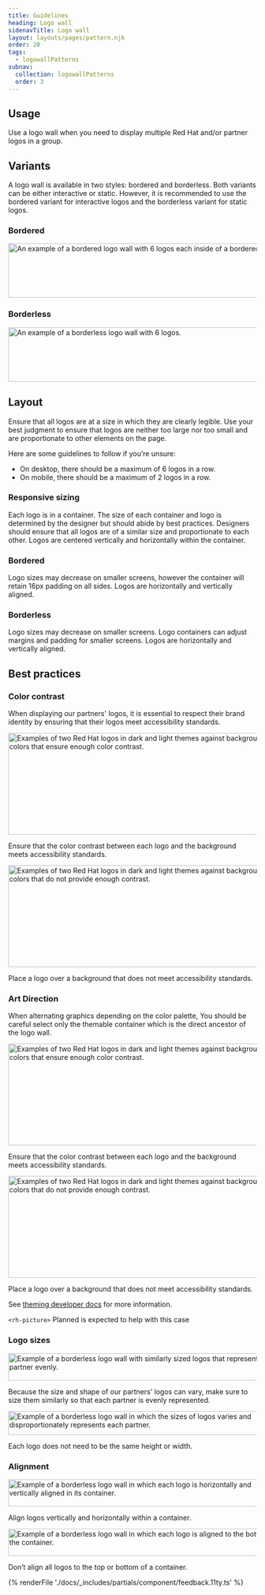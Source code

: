 ```yaml
---
title: Guidelines
heading: Logo wall
sidenavTitle: Logo wall
layout: layouts/pages/pattern.njk
order: 20
tags:
  - logowallPatterns
subnav:
  collection: logowallPatterns
  order: 3
---
```


<script type="module" data-helmet>
  import "@uxdot/elements/uxdot-best-practice.js";
</script>

## Usage

Use a logo wall when you need to display multiple Red Hat and/or partner logos 
in a group.

## Variants

A logo wall is available in two styles: bordered and borderless. Both variants 
can be either interactive or static. However, it is recommended to use the 
bordered variant for interactive logos and the borderless variant for static 
logos.

### Bordered

<uxdot-example width-adjustment="1010px">
  <img src="../guidelines-variants-bordered.png"
      alt="An example of a bordered logo wall with 6 logos each inside of a bordered container."
      width="1120"
      height="110">
</uxdot-example>

### Borderless

<uxdot-example width-adjustment="1010px">
  <img src="../guidelines-variants-borderless.png"
      alt="An example of a borderless logo wall with 6 logos."
      width="1113"
      height="110">
</uxdot-example>

## Layout

Ensure that all logos are at a size in which they are clearly legible. Use your 
best judgment to ensure that logos are neither too large nor too small and are 
proportionate to other elements on the page.

Here are some guidelines to follow if you’re unsure:
 - On desktop, there should be a maximum of 6 logos in a row.
 - On mobile, there should be a maximum of 2 logos in a row.

### Responsive sizing

Each logo is in a container. The size of each container and logo is determined 
by the designer but should abide by best practices. Designers should ensure that 
all logos are of a similar size and proportionate to each other. Logos are 
centered vertically and horizontally within the container.

### Bordered
Logo sizes may decrease on smaller screens, however the container will retain 
16px padding on all sides. Logos are horizontally and vertically aligned.

### Borderless
Logo sizes may decrease on smaller screens. Logo containers can adjust margins 
and padding for smaller screens. Logos are horizontally and vertically aligned.

## Best practices

### Color contrast

When displaying our partners' logos, it is essential to respect their brand 
identity by ensuring that their logos meet accessibility standards.

<div class="grid sm-two-columns">
  <uxdot-best-practice variant="do">
    <uxdot-example slot="image" alignment="left" width-adjustment="556px">
      <img src="../guidelines-bestpractices-contrast-do.svg"
      alt="Examples of two Red Hat logos in dark and light themes against background colors that ensure enough color contrast."
      width="556"
      height="206">
    </uxdot-example>
    <p>Ensure that the color contrast between each logo and the background meets accessibility standards.</p>
  </uxdot-best-practice>

  <uxdot-best-practice variant="dont">
    <uxdot-example slot="image" alignment="left" width-adjustment="556px">
      <img src="../guidelines-bestpractices-contrast-dont.svg"
      alt="Examples of two Red Hat logos in dark and light themes against background colors that do not provide enough contrast."
      width="556"
      height="206">
    </uxdot-example>
    <p>Place a logo over a background that does not meet accessibility standards.</p>
  </uxdot-best-practice>
</div>

### Art Direction

When alternating graphics depending on the color palette, You should be careful 
select only the themable container which is the direct ancestor of the logo 
wall.

<div class="grid sm-two-columns">
  <uxdot-best-practice variant="do">
    <uxdot-example slot="image" alignment="left" width-adjustment="556px">
      <img src="../guidelines-bestpractices-contrast-do.svg"
      alt="Examples of two Red Hat logos in dark and light themes against background colors that ensure enough color contrast."
      width="556"
      height="206">
    </uxdot-example>
    <p>Ensure that the color contrast between each logo and the background meets accessibility standards.</p>
  </uxdot-best-practice>

  <uxdot-best-practice variant="dont">
    <uxdot-example slot="image" alignment="left" width-adjustment="556px">
      <img src="../guidelines-bestpractices-contrast-dont.svg"
      alt="Examples of two Red Hat logos in dark and light themes against background colors that do not provide enough contrast."
      width="556"
      height="206">
    </uxdot-example>
    <p>Place a logo over a background that does not meet accessibility standards.</p>
  </uxdot-best-practice>
</div>

See [theming developer docs](/theming/developers/) for more information.

<rh-alert>`<rh-picture>` <rh-tag color="purple">Planned</rh-tag> is expected to help
with this case</rh-alert>

### Logo sizes

<div class="grid sm-two-columns">
  <uxdot-best-practice variant="do">
    <uxdot-example slot="image" alignment="left" width-adjustment="556px">
      <img src="../guidelines-bestpractices-sizing-do.png"
      alt="Example of a borderless logo wall with similarly sized logos that represent each partner evenly."
      width="556"
      height="55">
    </uxdot-example>
    <p>Because the size and shape of our partners’ logos can vary, make sure to size them similarly so that each partner is evenly represented.</p>
  </uxdot-best-practice>

  <uxdot-best-practice variant="dont">
    <uxdot-example slot="image" alignment="left" width-adjustment="556px">
      <img src="../guidelines-bestpractices-sizing-dont.png"
      alt="Example of a borderless logo wall in which the sizes of logos varies and disproportionately represents each partner."
      width="559"
      height="48">
    </uxdot-example>
    <p>Each logo does not need to be the same height or width.</p>
  </uxdot-best-practice>
</div>

### Alignment

<div class="grid sm-two-columns">
  <uxdot-best-practice variant="do">
    <uxdot-example slot="image" alignment="left" width-adjustment="556px">
      <img src="../guidelines-bestpractices-align-do.png"
      alt="Example of a borderless logo wall in which each logo is horizontally and vertically aligned in its container."
      width="556"
      height="55">
    </uxdot-example>
    <p>Align logos vertically and horizontally within a container.</p>
  </uxdot-best-practice>

  <uxdot-best-practice variant="dont">
    <uxdot-example slot="image" alignment="left" width-adjustment="556px">
      <img src="../guidelines-bestpractices-align-dont.png"
      alt="Example of a borderless logo wall in which each logo is aligned to the bottom of the container."
      width="556"
      height="55">
    </uxdot-example>
    <p>Don’t align all logos to the top or bottom of a container.</p>
  </uxdot-best-practice>
</div>

{% renderFile './docs/_includes/partials/component/feedback.11ty.ts' %}
